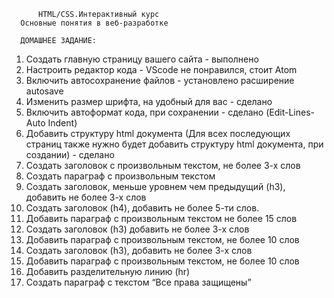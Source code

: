           HTML/CSS.Интерактивный курс
      Основные понятия в веб-разработке

      ДОМАШНЕЕ ЗАДАНИЕ:
1. Создать главную страницу вашего сайта       - выполнено
2. Настроить редактор кода                     - VScode не понравился, стоит Atom
3. Включить автосохранение файлов              - установлено расширение autosave
4. Изменить размер шрифта, на удобный для вас  - сделано
5. Включить автоформат кода, при сохранении    - сделано (Edit-Lines-Auto Indent)
6. Добавить структуру html документа (Для всех последующих страниц также нужно будет
  добавить структуру html документа, при создании)  - сделано
7. Создать заголовок с произвольным текстом, не более 3-х слов
8. Создать параграф с произвольным текстом
9. Создать заголовок, меньше уровнем чем предыдущий (h3),
  добавить не более 3-х слов
10. Создать заголовок (h4), добавить не более 5-ти слов.
11. Добавить параграф с произвольным текстом не более 15 слов
12. Создать заголовок (h3) добавить не более 3-х слов
13. Добавить параграф с произвольным текстом, не более 10 слов
14. Создать заголовок (h3), добавить не более 3-х слов
15. Добавить параграф с произвольным текстом, не более 10 слов
16. Добавить разделительную линию (hr)
17. Создать параграф с текстом “Все права защищены”
